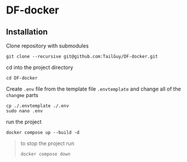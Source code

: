 # DF-docker

## Installation

Clone repository with submodules
```
git clone --recursive git@github.com:TailGuy/DF-docker.git
```

cd into the project directory
```
cd DF-docker
```

Create `.env` file from the template file `.envtemplate` and change all of the `changme` parts
```
cp ./.envtemplate ./.env
sudo nano .env
```

run the project
```
docker compose up --build -d
```


> to stop the project run
> ```
> docker compose down
> ```
